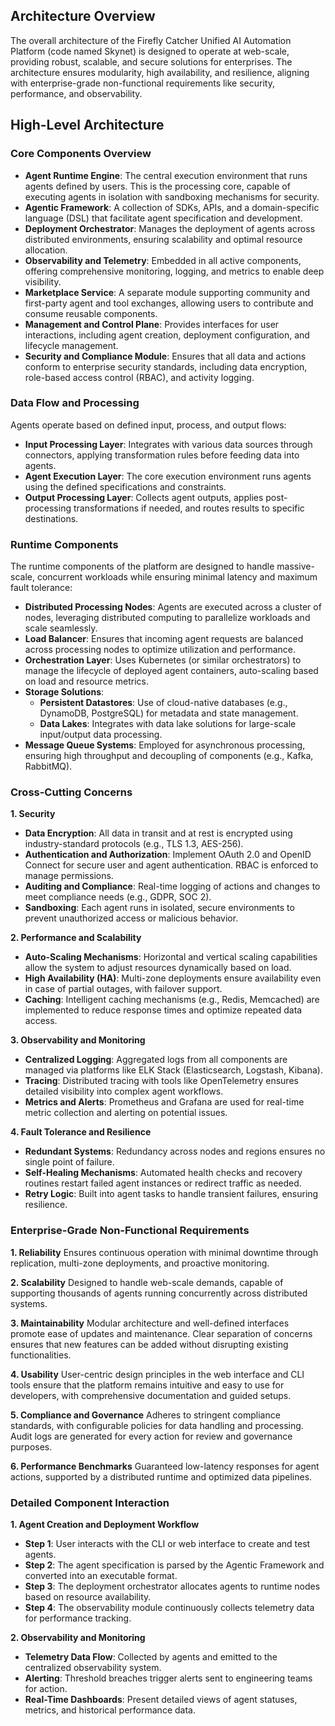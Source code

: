 ## **Architecture Overview**

The overall architecture of the Firefly Catcher Unified AI Automation Platform (code named Skynet) is designed to operate at web-scale, providing robust, scalable, and secure solutions for enterprises. The architecture ensures modularity, high availability, and resilience, aligning with enterprise-grade non-functional requirements like security, performance, and observability.

## **High-Level Architecture**

### **Core Components Overview**

* **Agent Runtime Engine**: The central execution environment that runs agents defined by users. This is the processing core, capable of executing agents in isolation with sandboxing mechanisms for security.
* **Agentic Framework**: A collection of SDKs, APIs, and a domain-specific language (DSL) that facilitate agent specification and development.
* **Deployment Orchestrator**: Manages the deployment of agents across distributed environments, ensuring scalability and optimal resource allocation.
* **Observability and Telemetry**: Embedded in all active components, offering comprehensive monitoring, logging, and metrics to enable deep visibility.
* **Marketplace Service**: A separate module supporting community and first-party agent and tool exchanges, allowing users to contribute and consume reusable components.
* **Management and Control Plane**: Provides interfaces for user interactions, including agent creation, deployment configuration, and lifecycle management.
* **Security and Compliance Module**: Ensures that all data and actions conform to enterprise security standards, including data encryption, role-based access control (RBAC), and activity logging.

### **Data Flow and Processing**

Agents operate based on defined input, process, and output flows:

* **Input Processing Layer**: Integrates with various data sources through connectors, applying transformation rules before feeding data into agents.
* **Agent Execution Layer**: The core execution environment runs agents using the defined specifications and constraints.
* **Output Processing Layer**: Collects agent outputs, applies post-processing transformations if needed, and routes results to specific destinations.

### **Runtime Components**

The runtime components of the platform are designed to handle massive-scale, concurrent workloads while ensuring minimal latency and maximum fault tolerance:

* **Distributed Processing Nodes**: Agents are executed across a cluster of nodes, leveraging distributed computing to parallelize workloads and scale seamlessly.
* **Load Balancer**: Ensures that incoming agent requests are balanced across processing nodes to optimize utilization and performance.
* **Orchestration Layer**: Uses Kubernetes (or similar orchestrators) to manage the lifecycle of deployed agent containers, auto-scaling based on load and resource metrics.
* **Storage Solutions**:
  * **Persistent Datastores**: Use of cloud-native databases (e.g., DynamoDB, PostgreSQL) for metadata and state management.
  * **Data Lakes**: Integrates with data lake solutions for large-scale input/output data processing.
* **Message Queue Systems**: Employed for asynchronous processing, ensuring high throughput and decoupling of components (e.g., Kafka, RabbitMQ).

### **Cross-Cutting Concerns**

**1\. Security**

* **Data Encryption**: All data in transit and at rest is encrypted using industry-standard protocols (e.g., TLS 1.3, AES-256).
* **Authentication and Authorization**: Implement OAuth 2.0 and OpenID Connect for secure user and agent authentication. RBAC is enforced to manage permissions.
* **Auditing and Compliance**: Real-time logging of actions and changes to meet compliance needs (e.g., GDPR, SOC 2).
* **Sandboxing**: Each agent runs in isolated, secure environments to prevent unauthorized access or malicious behavior.

**2\. Performance and Scalability**

* **Auto-Scaling Mechanisms**: Horizontal and vertical scaling capabilities allow the system to adjust resources dynamically based on load.
* **High Availability (HA)**: Multi-zone deployments ensure availability even in case of partial outages, with failover support.
* **Caching**: Intelligent caching mechanisms (e.g., Redis, Memcached) are implemented to reduce response times and optimize repeated data access.

**3\. Observability and Monitoring**

* **Centralized Logging**: Aggregated logs from all components are managed via platforms like ELK Stack (Elasticsearch, Logstash, Kibana).
* **Tracing**: Distributed tracing with tools like OpenTelemetry ensures detailed visibility into complex agent workflows.
* **Metrics and Alerts**: Prometheus and Grafana are used for real-time metric collection and alerting on potential issues.

**4\. Fault Tolerance and Resilience**

* **Redundant Systems**: Redundancy across nodes and regions ensures no single point of failure.
* **Self-Healing Mechanisms**: Automated health checks and recovery routines restart failed agent instances or redirect traffic as needed.
* **Retry Logic**: Built into agent tasks to handle transient failures, ensuring resilience.

### **Enterprise-Grade Non-Functional Requirements**

**1\. Reliability**
Ensures continuous operation with minimal downtime through replication, multi-zone deployments, and proactive monitoring.

**2\. Scalability**
Designed to handle web-scale demands, capable of supporting thousands of agents running concurrently across distributed systems.

**3\. Maintainability**
Modular architecture and well-defined interfaces promote ease of updates and maintenance. Clear separation of concerns ensures that new features can be added without disrupting existing functionalities.

**4\. Usability**
User-centric design principles in the web interface and CLI tools ensure that the platform remains intuitive and easy to use for developers, with comprehensive documentation and guided setups.

**5\. Compliance and Governance**
Adheres to stringent compliance standards, with configurable policies for data handling and processing. Audit logs are generated for every action for review and governance purposes.

**6\. Performance Benchmarks**
Guaranteed low-latency responses for agent actions, supported by a distributed runtime and optimized data pipelines.

### **Detailed Component Interaction**

**1\. Agent Creation and Deployment Workflow**

* **Step 1**: User interacts with the CLI or web interface to create and test agents.
* **Step 2**: The agent specification is parsed by the Agentic Framework and converted into an executable format.
* **Step 3**: The deployment orchestrator allocates agents to runtime nodes based on resource availability.
* **Step 4**: The observability module continuously collects telemetry data for performance tracking.

**2\. Observability and Monitoring**

* **Telemetry Data Flow**: Collected by agents and emitted to the centralized observability system.
* **Alerting**: Threshold breaches trigger alerts sent to engineering teams for action.
* **Real-Time Dashboards**: Present detailed views of agent statuses, metrics, and historical performance data.
